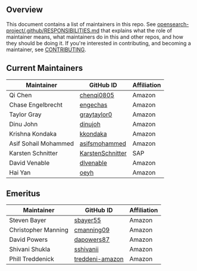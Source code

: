 ## Overview

This document contains a list of maintainers in this repo. See [opensearch-project/.github/RESPONSIBILITIES.md](https://github.com/opensearch-project/.github/blob/main/RESPONSIBILITIES.md#maintainer-responsibilities) that explains what the role of maintainer means, what maintainers do in this and other repos, and how they should be doing it. If you're interested in contributing, and becoming a maintainer, see [CONTRIBUTING](CONTRIBUTING.md).

## Current Maintainers

| Maintainer           | GitHub ID                                                 | Affiliation |
| -------------------- | --------------------------------------------------------- | ----------- |
| Qi Chen              | [chenqi0805](https://github.com/chenqi0805)               | Amazon      |
| Chase Engelbrecht    | [engechas](https://github.com/engechas)                   | Amazon      |
| Taylor Gray          | [graytaylor0](https://github.com/graytaylor0)             | Amazon      |
| Dinu John            | [dinujoh](https://github.com/dinujoh)                     | Amazon      |
| Krishna Kondaka      | [kkondaka](https://github.com/kkondaka)                   | Amazon      |
| Asif Sohail Mohammed | [asifsmohammed](https://github.com/asifsmohammed)         | Amazon      |
| Karsten Schnitter    | [KarstenSchnitter](https://github.com/KarstenSchnitter)   | SAP         |
| David Venable        | [dlvenable](https://github.com/dlvenable)                 | Amazon      |
| Hai Yan              | [oeyh](https://github.com/oeyh)                           | Amazon      |


## Emeritus

| Maintainer           | GitHub ID                                             | Affiliation |
| -------------------- | ----------------------------------------------------- | ----------- |
| Steven Bayer         | [sbayer55](https://github.com/sbayer55)               | Amazon      |
| Christopher Manning  | [cmanning09](https://github.com/cmanning09)           | Amazon      |
| David Powers         | [dapowers87](https://github.com/dapowers87)           | Amazon      |
| Shivani Shukla       | [sshivanii](https://github.com/sshivanii)             | Amazon      |
| Phill Treddenick     | [treddeni-amazon](https://github.com/treddeni-amazon) | Amazon      |
